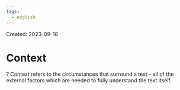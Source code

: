 ```yaml
---
tags:
  - english
---
```

Created: 2023-09-18

# Context
?
Context refers to the circumstances that surround a text - all of the external factors which are needed to fully understand the text itself.
<!--SR:!2024-01-25,75,230-->